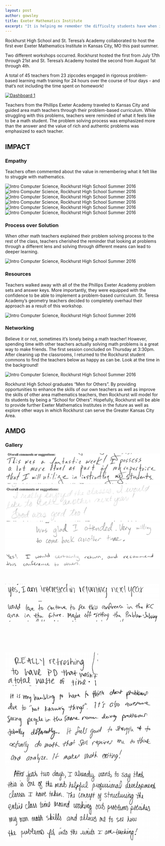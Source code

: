 ```yaml
---
layout: post
author: gowsley
title: Exeter Mathematics Institute
excerpt: "It is helping me remember the difficulty students have when initially given a problem."
---
```


Rockhurst High School and St. Teresa’s Academy collaborated to host the first ever Exeter Mathematics Institute in Kansas City, MO this past summer.

Two different workshops occurred. Rockhurst hosted the first from July 17th through 21st and St. Teresa’s Academy hosted the second from August 1st through 4th. 

A total of 45 teachers from 23 zipcodes engaged in rigorous problem-based learning math training for 24 hours over the course of four days - and that’s not including the time spent on homework!

<div class='tableauPlaceholder' id='viz1474424543096' style='position: relative'><noscript><a href='#'><img alt='Dashboard 1 ' src='https:&#47;&#47;public.tableau.com&#47;static&#47;images&#47;EM&#47;EMIGeographicProfile&#47;Dashboard1&#47;1_rss.png' style='border: none' /></a></noscript><object class='tableauViz'  style='display:none;'><param name='host_url' value='https%3A%2F%2Fpublic.tableau.com%2F' /> <param name='site_root' value='' /><param name='name' value='EMIGeographicProfile&#47;Dashboard1' /><param name='tabs' value='no' /><param name='toolbar' value='yes' /><param name='static_image' value='https:&#47;&#47;public.tableau.com&#47;static&#47;images&#47;EM&#47;EMIGeographicProfile&#47;Dashboard1&#47;1.png' /> <param name='animate_transition' value='yes' /><param name='display_static_image' value='yes' /><param name='display_spinner' value='yes' /><param name='display_overlay' value='yes' /><param name='display_count' value='yes' /></object></div>                <script type='text/javascript'>                    var divElement = document.getElementById('viz1474424543096');                    var vizElement = divElement.getElementsByTagName('object')[0];                    vizElement.style.minWidth='424px';vizElement.style.maxWidth='654px';vizElement.style.minHeight='629px';vizElement.style.maxHeight='929px';                    var scriptElement = document.createElement('script');                    scriptElement.src = 'https://public.tableau.com/javascripts/api/viz_v1.js';                    vizElement.parentNode.insertBefore(scriptElement, vizElement);                </script>

Teachers from the Phillips Exeter Academy traveled to Kansas City and guided area math teachers through their problem-based curriculum. While struggling with this problems, teachers were reminded of what it feels like to be a math student. The problem solving process was emphasized more than the answer and the value of rich and authentic problems was emphasized to each teacher.

## IMPACT

### Empathy

Teachers often commented about the value in remembering what it felt like to struggle with mathematics. 

<div class="flex-wrapper">
  <img src="{{site.baseurl}}/img/EMI_Empathy_1.jpg" alt="Intro Computer Science, Rockhurst High School Summer 2016">
</div>

<div class="flex-wrapper">
  <img src="{{site.baseurl}}/img/EMI_Empathy_2.jpg" alt="Intro Computer Science, Rockhurst High School Summer 2016">
</div>

<div class="flex-wrapper">
  <img src="{{site.baseurl}}/img/EMI_Empathy_3.jpg" alt="Intro Computer Science, Rockhurst High School Summer 2016">
</div>

<div class="flex-wrapper">
  <img src="{{site.baseurl}}/img/EMI_Empathy_4.jpg" alt="Intro Computer Science, Rockhurst High School Summer 2016">
</div>

<div class="flex-wrapper">
  <img src="{{site.baseurl}}/img/EMI_Empathy_5.jpg" alt="Intro Computer Science, Rockhurst High School Summer 2016">
</div>

<div class="flex-wrapper">
  <img src="{{site.baseurl}}/img/EMI_Empathy_6.jpg" alt="Intro Computer Science, Rockhurst High School Summer 2016">
</div>

### Process over Solution

When other math teachers explained their problem solving process to the rest of the class, teachers cherished the reminder that looking at problems through a different lens and solving through different means can lead to deeper learning.

<div class="flex-wrapper">
  <img src="{{site.baseurl}}/img/EMI_different_approaches.png" alt="Intro Computer Science, Rockhurst High School Summer 2016">
</div>

### Resources

Teachers walked away with all of the the Phillips Exeter Academy problem sets and answer keys. More importantly, they were equipped with the confidence to be able to implement a problem-based curriculum. St. Teresa Academy’s geometry teachers decided to completely overhaul their approach as a result of this workshop.

<div class="flex-wrapper">
  <img src="{{site.baseurl}}/img/EMI_deeper_level.png" alt="Intro Computer Science, Rockhurst High School Summer 2016">
</div>


### Networking

Believe it or not, sometimes it’s lonely being a math teacher! However, spending time with other teachers actually solving math problems is a great way to make friends. The first session concluded on Thursday at 3:30pm. After cleaning up the classrooms, I returned to the Rockhurst student commons to find the teachers below as happy as can be. Look at the time in the background!

<div class="flex-wrapper">
  <img src="{{site.baseurl}}/img/EMI_LAST_DAY.jpg" alt="Intro Computer Science, Rockhurst High School Summer 2016">
</div>

Rockhurst High School graduates “Men for Others”. By providing opportunities to enhance the skills of our own teachers as well as improve the skills of other area mathematics teachers, then Rockhurst will model for its students by being a “School for Others”. Hopefully, Rockhurst will be able to provide further Exeter Mathematics Institutes in the future as well as explore other ways in which Rockhurst can serve the Greater Kansas City Area.

## AMDG

### Gallery

<div class="row">
  <div class="col-xs-3"><a class="image-popup-vertical-fit" href="/img/EMI_Feedback_1.png" title=""><img src="/img/EMI_Feedback_1.png" alt=""></img></a></div>
  <div class="col-xs-3"><a class="image-popup-vertical-fit" href="/img/EMI_Feedback_2.png" title=""><img src="/img/EMI_Feedback_2.png" alt=""></img></a></div>
  <div class="col-xs-3"><a class="image-popup-vertical-fit" href="/img/EMI_Feedback_3.png" title=""><img src="/img/EMI_Feedback_3.png" alt=""></img></a></div>
  <div class="col-xs-3"><a class="image-popup-vertical-fit" href="/img/EMI_Feedback_4.png" title=""><img src="/img/EMI_Feedback_4.png" alt=""></img></a></div>
</div>
<p>&nbsp;</p>
<div class="row">
  <div class="col-xs-3"><a class="image-popup-vertical-fit" href="/img/EMI_Feedback_5.png" title=""><img src="/img/EMI_Feedback_5.png" alt=""></img></a></div>
  <div class="col-xs-3"><a class="image-popup-vertical-fit" href="/img/EMI_Feedback_6.png" title=""><img src="/img/EMI_Feedback_6.png" alt=""></img></a></div>
  <div class="col-xs-3"><a class="image-popup-vertical-fit" href="/img/EMI_Feedback_7.png" title=""><img src="/img/EMI_Feedback_7.png" alt=""></img></a></div>
  <div class="col-xs-3"><a class="image-popup-vertical-fit" href="/img/EMI_Feedback_8.png" title=""><img src="/img/EMI_Feedback_8.png" alt=""></img></a></div>
</div>
<p>&nbsp;</p>
<div class="row">
  <div class="col-xs-3"><a class="image-popup-vertical-fit" href="/img/EMI_Feedback_9.png" title=""><img src="/img/EMI_Feedback_9.png" alt=""></img></a></div>
  <div class="col-xs-3"><a class="image-popup-vertical-fit" href="/img/EMI_Feedback_10.png" title=""><img src="/img/EMI_Feedback_10.png" alt=""></img></a></div>
  <div class="col-xs-3"><a class="image-popup-vertical-fit" href="/img/EMI_Feedback_11.png" title=""><img src="/img/EMI_Feedback_11.png" alt=""></img></a></div>
  <div class="col-xs-3"><a class="image-popup-vertical-fit" href="/img/EMI_Feedback_12.png" title=""><img src="/img/EMI_Feedback_12.png" alt=""></img></a></div>
</div>
<p>&nbsp;</p>
</div>




